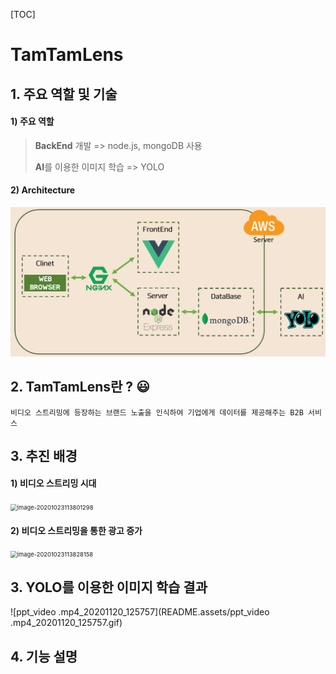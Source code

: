 [TOC]

# TamTamLens

## 1. 주요 역할 및 기술 

#### 1) 주요 역할

> **BackEnd** 개발 => node.js, mongoDB 사용 
>
> **AI**를 이용한 이미지 학습 => YOLO 



#### 2) Architecture

<img src="README.assets/image-20201120124650676.png" alt="image-20201120124650676" style="zoom:67%;" />



## 2. TamTamLens란 ? :smiley:

```
비디오 스트리밍에 등장하는 브랜드 노출을 인식하여 기업에게 데이터를 제공해주는 B2B 서비스
```




## 3. 추진 배경

#### 1) 비디오 스트리밍 시대

<img src="README.assets/image-20201023113801298.png" alt="image-20201023113801298" style="zoom: 67%;" />



#### 2) 비디오 스트리밍을 통한 광고 증가

<img src="README.assets/image-20201023113828158.png" alt="image-20201023113828158" style="zoom: 67%;" />



## 3. YOLO를 이용한 이미지 학습 결과

![ppt_video .mp4_20201120_125757](README.assets/ppt_video .mp4_20201120_125757.gif)



## 4. 기능 설명

